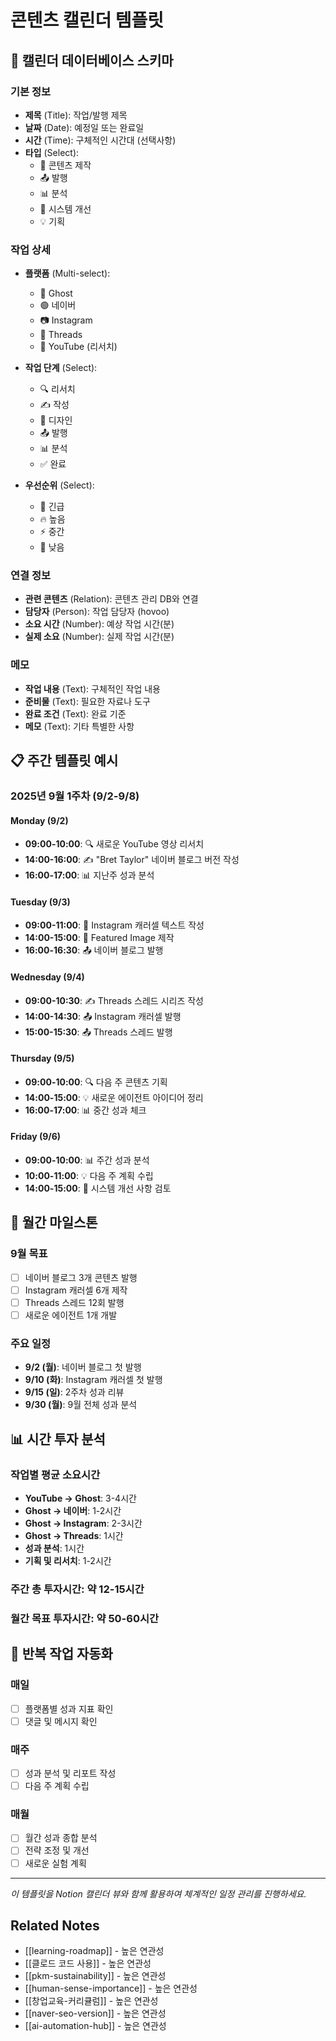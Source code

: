 # 콘텐츠 캘린더 템플릿

## 📅 캘린더 데이터베이스 스키마

### 기본 정보
- **제목** (Title): 작업/발행 제목
- **날짜** (Date): 예정일 또는 완료일
- **시간** (Time): 구체적인 시간대 (선택사항)
- **타입** (Select):
  - 📝 콘텐츠 제작
  - 📤 발행
  - 📊 분석
  - 🔧 시스템 개선
  - 💡 기획

### 작업 상세
- **플랫폼** (Multi-select):
  - 👻 Ghost
  - 🟢 네이버  
  - 📷 Instagram
  - 🧵 Threads
  - 🎥 YouTube (리서치)

- **작업 단계** (Select):
  - 🔍 리서치
  - ✍️ 작성
  - 🎨 디자인
  - 📤 발행
  - 📊 분석
  - ✅ 완료

- **우선순위** (Select):
  - 🚨 긴급
  - 🔥 높음
  - ⚡ 중간
  - 📝 낮음

### 연결 정보
- **관련 콘텐츠** (Relation): 콘텐츠 관리 DB와 연결
- **담당자** (Person): 작업 담당자 (hovoo)
- **소요 시간** (Number): 예상 작업 시간(분)
- **실제 소요** (Number): 실제 작업 시간(분)

### 메모
- **작업 내용** (Text): 구체적인 작업 내용
- **준비물** (Text): 필요한 자료나 도구
- **완료 조건** (Text): 완료 기준
- **메모** (Text): 기타 특별한 사항

## 📋 주간 템플릿 예시

### 2025년 9월 1주차 (9/2-9/8)

#### Monday (9/2)
- **09:00-10:00**: 🔍 새로운 YouTube 영상 리서치
- **14:00-16:00**: ✍️ "Bret Taylor" 네이버 블로그 버전 작성
- **16:00-17:00**: 📊 지난주 성과 분석

#### Tuesday (9/3)  
- **09:00-11:00**: 🎨 Instagram 캐러셀 텍스트 작성
- **14:00-15:00**: 🎨 Featured Image 제작
- **16:00-16:30**: 📤 네이버 블로그 발행

#### Wednesday (9/4)
- **09:00-10:30**: ✍️ Threads 스레드 시리즈 작성
- **14:00-14:30**: 📤 Instagram 캐러셀 발행
- **15:00-15:30**: 📤 Threads 스레드 발행

#### Thursday (9/5)
- **09:00-10:00**: 🔍 다음 주 콘텐츠 기획
- **14:00-15:00**: 💡 새로운 에이전트 아이디어 정리
- **16:00-17:00**: 📊 중간 성과 체크

#### Friday (9/6)
- **09:00-10:00**: 📊 주간 성과 분석
- **10:00-11:00**: 💡 다음 주 계획 수립
- **14:00-15:00**: 🔧 시스템 개선 사항 검토

## 🎯 월간 마일스톤

### 9월 목표
- [ ] 네이버 블로그 3개 콘텐츠 발행
- [ ] Instagram 캐러셀 6개 제작
- [ ] Threads 스레드 12회 발행  
- [ ] 새로운 에이전트 1개 개발

### 주요 일정
- **9/2 (월)**: 네이버 블로그 첫 발행
- **9/10 (화)**: Instagram 캐러셀 첫 발행
- **9/15 (일)**: 2주차 성과 리뷰
- **9/30 (월)**: 9월 전체 성과 분석

## 📊 시간 투자 분석

### 작업별 평균 소요시간
- **YouTube → Ghost**: 3-4시간
- **Ghost → 네이버**: 1-2시간  
- **Ghost → Instagram**: 2-3시간
- **Ghost → Threads**: 1시간
- **성과 분석**: 1시간
- **기획 및 리서치**: 1-2시간

### 주간 총 투자시간: 약 12-15시간
### 월간 목표 투자시간: 약 50-60시간

## 🔄 반복 작업 자동화

### 매일
- [ ] 플랫폼별 성과 지표 확인
- [ ] 댓글 및 메시지 확인

### 매주  
- [ ] 성과 분석 및 리포트 작성
- [ ] 다음 주 계획 수립

### 매월
- [ ] 월간 성과 종합 분석
- [ ] 전략 조정 및 개선
- [ ] 새로운 실험 계획

---

*이 템플릿을 Notion 캘린더 뷰와 함께 활용하여 체계적인 일정 관리를 진행하세요.*

## Related Notes
- [[learning-roadmap]] - 높은 연관성
- [[클로드 코드 사용]] - 높은 연관성
- [[pkm-sustainability]] - 높은 연관성
- [[human-sense-importance]] - 높은 연관성
- [[창업교육-커리큘럼]] - 높은 연관성
- [[naver-seo-version]] - 높은 연관성
- [[ai-automation-hub]] - 높은 연관성
